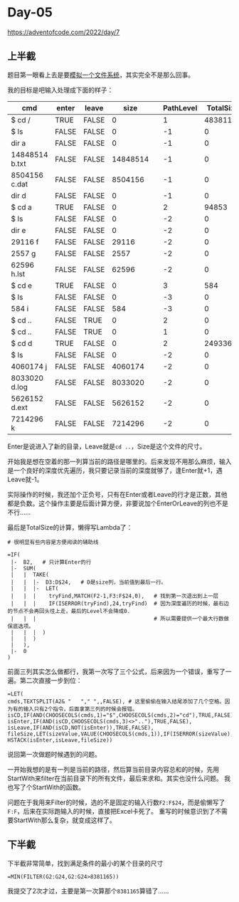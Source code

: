# Day-05

https://adventofcode.com/2022/day/7

## 上半截

题目第一眼看上去是要[模拟一个文件系统](https://twitter.com/clowwindy/status/1599568181668253697)，其实完全不是那么回事。

我的目标是吧输入处理成下面的样子：

|cmd           |enter |leave |size     |    |PathLevel|TotalSize|
|--------------|------|------|---------|----|---------|---------|
|$ cd /        | TRUE | FALSE| 0       |    | 1       | 48381165|
|$ ls          | FALSE| FALSE| 0       |    | -1      | 0       |
|dir a         | FALSE| FALSE| 0       |    | -1      | 0       |
|14848514 b.txt| FALSE| FALSE| 14848514|    | -1      | 0       |
|8504156 c.dat | FALSE| FALSE| 8504156 |    | -1      | 0       |
|dir d         | FALSE| FALSE| 0       |    | -1      | 0       |
|$ cd a        | TRUE | FALSE| 0       |    | 2       | 94853   |
|$ ls          | FALSE| FALSE| 0       |    | -2      | 0       |
|dir e         | FALSE| FALSE| 0       |    | -2      | 0       |
|29116 f       | FALSE| FALSE| 29116   |    | -2      | 0       |
|2557 g        | FALSE| FALSE| 2557    |    | -2      | 0       |
|62596 h.lst   | FALSE| FALSE| 62596   |    | -2      | 0       |
|$ cd e        | TRUE | FALSE| 0       |    | 3       | 584     |
|$ ls          | FALSE| FALSE| 0       |    | -3      | 0       |
|584 i         | FALSE| FALSE| 584     |    | -3      | 0       |
|$ cd ..       | FALSE| TRUE | 0       |    | 2       | 0       |
|$ cd ..       | FALSE| TRUE | 0       |    | 1       | 0       |
|$ cd d        | TRUE | FALSE| 0       |    | 2       | 24933642|
|$ ls          | FALSE| FALSE| 0       |    | -2      | 0       |
|4060174 j     | FALSE| FALSE| 4060174 |    | -2      | 0       |
|8033020 d.log | FALSE| FALSE| 8033020 |    | -2      | 0       |
|5626152 d.ext | FALSE| FALSE| 5626152 |    | -2      | 0       |
|7214296 k     | FALSE| FALSE| 7214296 |    | -2      | 0       |

Enter是说进入了新的目录，Leave就是`cd ..`，Size是这个文件的尺寸。

开始我是想在空着的那一列算当前的路径是哪里的。后来发现不用那么麻烦，输入是一个良好的深度优先遍历，我只要记录当前的深度就够了，逢Enter就+1，遇Leave就-1。

实际操作的时候，我还加个正负号，只有在Enter或者Leave的行才是正数，其他都是负数。这个操作主要是后面计算方便，非要说加个EnterOrLeave的列也不是不行……

最后是TotalSize的计算，懒得写Lambda了：
```
# 很明显有些内容是方便阅读的辅助线

=IF(       
 |-  B2,   # 只计算Enter的行
 |-  SUM(
 |   |  TAKE(
 |   |  |-  D3:D$24,   # D是size列，当前值到最后一行。
 |   |  |-  LET(
 |   |  |    tryFind,MATCH(F2-1,F3:F$24,0),   # 找到第一次退出到上一层
 |   |  |    IF(ISERROR(tryFind),24,tryFind)  # 因为深度遍历的时候，最右边的节点不会再回头往上走，最后的Level不会降成0. 
 |   |  |                                     # 所以需要提供一个最大行数做保底选项。
 |   |  |  )
 |   |  )
 |   ),
 |-  0
)
```

前面三列其实怎么做都行，我第一次写了三个公式，后来因为一个错误，重写了一遍。第二次直接一步到位：

```
=LET(
cmds,TEXTSPLIT(A2& "   "," ",,FALSE), # 这里偷偷在输入结尾添加了几个空格。因为有的输入只有2个指令，后面拿第三列的时候会报错。
isCD,IF(AND(CHOOSECOLS(cmds,1)="$",CHOOSECOLS(cmds,2)="cd"),TRUE,FALSE),
isEnter,IF(AND(isCD,CHOOSECOLS(cmds,3)<>".."),TRUE,FALSE),
isLeave,IF(AND(isCD,NOT(isEnter)),TRUE,FALSE),
fileSize,LET(sizeValue,VALUE(CHOOSECOLS(cmds,1)),IF(ISERROR(sizeValue),0,sizeValue)),
HSTACK(isEnter,isLeave,fileSize))
```

说回第一次做题时候遇到的问题。

一开始我想的是有一列是当前的路径，然后算当前目录内容总和的时候，先用StartWith来filter在当前目录下的所有文件，最后来求和。其实也没什么问题。
我也写了个StartWith的函数。

问题在于我用来Filter的时候，选的不是固定的输入行数`F2:F$24`，而是偷懒写了`F:F`，后来在实际跑输入的时候，直接把Excel卡死了。
重写的时候意识到了不需要StartWith那么复杂，就变成这样了。

## 下半截

下半截非常简单，找到满足条件的最小的某个目录的尺寸
```
=MIN(FILTER(G2:G24,G2:G24>8381165))
```

我提交了2次才过，主要是第一次算那个`8381165`算错了……
